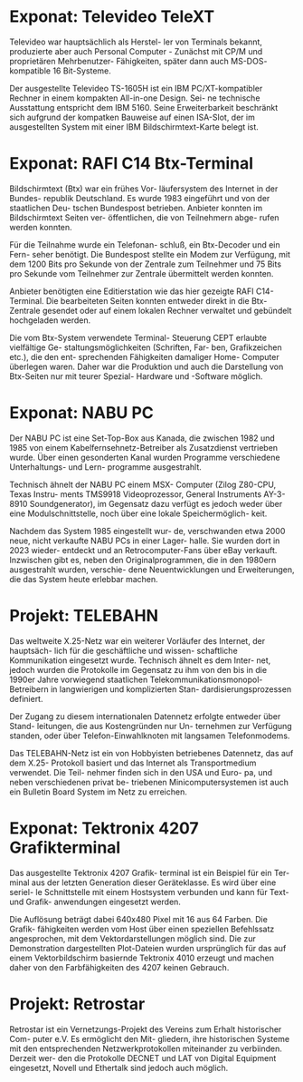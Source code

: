 # Exponat: Televideo TeleXT

Televideo war hauptsächlich als Herstel-
ler von Terminals bekannt, produzierte
aber auch Personal Computer - Zunächst
mit CP/M und proprietären Mehrbenutzer-
Fähigkeiten, später dann auch MS-DOS-
kompatible 16 Bit-Systeme.

Der ausgestellte Televideo TS-1605H ist
ein IBM PC/XT-kompatibler Rechner in
einem kompakten All-in-one Design. Sei-
ne technische Ausstattung entspricht
dem IBM 5160.  Seine Erweiterbarkeit
beschränkt sich aufgrund der kompatken
Bauweise auf einen ISA-Slot, der im
ausgestellten System mit einer IBM 
Bildschirmtext-Karte belegt ist.

# Exponat: RAFI C14 Btx-Terminal

Bildschirmtext (Btx) war ein frühes Vor-
läufersystem des Internet in der Bundes-
republik Deutschland.  Es wurde 1983
eingeführt und von der staatlichen Deu-
tschen Bundespost betrieben.  Anbieter
konnten im Bildschirmtext Seiten ver-
öffentlichen, die von Teilnehmern abge-
rufen werden konnten.

Für die Teilnahme wurde ein Telefonan-
schluß, ein Btx-Decoder und ein Fern-
seher benötigt.  Die Bundespost stellte
ein Modem zur Verfügung, mit dem 1200
Bits pro Sekunde von der Zentrale zum
Teilnehmer und 75 Bits pro Sekunde vom
Teilnehmer zur Zentrale übermittelt
werden konnten.

Anbieter benötigten eine Editierstation
wie das hier gezeigte RAFI C14-Terminal.
Die bearbeiteten Seiten konnten entweder
direkt in die Btx-Zentrale gesendet oder
auf einem lokalen Rechner verwaltet und
gebündelt hochgeladen werden.

Die vom Btx-System verwendete Terminal-
Steuerung CEPT erlaubte vielfältige Ge-
staltungsmöglichkeiten (Schriften, Far-
ben, Grafikzeichen etc.), die den ent-
sprechenden Fähigkeiten damaliger Home-
Computer überlegen waren.  Daher war
die Produktion und auch die Darstellung
von Btx-Seiten nur mit teurer Spezial-
Hardware und -Software möglich.

# Exponat: NABU PC

Der NABU PC ist eine Set-Top-Box aus
Kanada, die zwischen 1982 und 1985 von
einem Kabelfernsehnetz-Betreiber als
Zusatzdienst vertrieben wurde.  Über
einen gesonderten Kanal wurden Programme
verschiedene Unterhaltungs- und Lern-
programme ausgestrahlt.

Technisch ähnelt der NABU PC einem MSX-
Computer (Zilog Z80-CPU, Texas Instru-
ments TMS9918 Videoprozessor, General
Instruments AY-3-8910 Soundgenerator),
im Gegensatz dazu verfügt es jedoch
weder über eine Modulschnittstelle,
noch über eine lokale Speichermöglich-
keit.

Nachdem das System 1985 eingestellt wur-
de, verschwanden etwa 2000 neue, nicht
verkaufte NABU PCs in einer Lager-
halle. Sie wurden dort in 2023 wieder-
entdeckt und an Retrocomputer-Fans über
eBay verkauft.  Inzwischen gibt es,
neben den Originalprogrammen, die in den
1980ern ausgestrahlt wurden, verschie-
dene Neuentwicklungen und Erweiterungen,
die das System heute erlebbar machen.

# Projekt: TELEBAHN

Das weltweite X.25-Netz war ein weiterer
Vorläufer des Internet, der hauptsäch-
lich für die geschäftliche und wissen-
schaftliche Kommunikation eingesetzt
wurde.  Technisch ähnelt es dem Inter-
net, jedoch wurden die Protokolle im
Gegensatz zu ihm von den bis in die
1990er Jahre vorwiegend staatlichen
Telekommunikationsmonopol-Betreibern
in langwierigen und komplizierten Stan-
dardisierungsprozessen definiert.

Der Zugang zu diesem internationalen
Datennetz erfolgte entweder über Stand-
leitungen, die aus Kostengründen nur Un-
ternehmen zur Verfügung standen, oder
über Telefon-Einwahlknoten mit langsamen
Telefonmodems.

Das TELEBAHN-Netz ist ein von Hobbyisten
betriebenes Datennetz, das auf dem X.25-
Protokoll basiert und das Internet als
Transportmedium verwendet.  Die Teil-
nehmer finden sich in den USA und Euro-
pa, und neben verschiedenen privat be-
triebenen Minicomputersystemen ist auch
ein Bulletin Board System im Netz zu
erreichen.

# Exponat: Tektronix 4207 Grafikterminal

Das ausgestellte Tektronix 4207 Grafik-
terminal ist ein Beispiel für ein Ter-
minal aus der letzten Generation dieser
Geräteklasse.  Es wird über eine seriel-
le Schnittstelle mit einem Hostsystem
verbunden und kann für Text- und Grafik-
anwendungen eingesetzt werden.

Die Auflösung beträgt dabei 640x480
Pixel mit 16 aus 64 Farben.  Die Grafik-
fähigkeiten werden vom Host über einen
speziellen Befehlssatz angesprochen, mit
dem Vektordarstellungen möglich sind.
Die zur Demonstration dargestellten
Plot-Dateien wurden ursprünglich für das
auf einem Vektorbildschirm basiernde
Tektronix 4010 erzeugt und machen daher
von den Farbfähigkeiten des 4207 keinen
Gebrauch.

# Projekt: Retrostar

Retrostar ist ein Vernetzungs-Projekt
des Vereins zum Erhalt historischer Com-
puter e.V.  Es ermöglicht den Mit-
gliedern, ihre historischen Systeme mit
den entsprechenden Netzwerkprotokollen
miteinander zu verbiinden.  Derzeit wer-
den die Protokolle DECNET und LAT von
Digital Equipment eingesetzt, Novell und
Ethertalk sind jedoch auch möglich.

